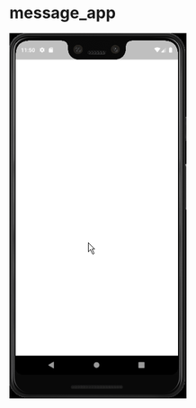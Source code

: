 # message_app

![](https://github.com/ahm3tcelik/acm_hacettepe_coding_challange/blob/main/showcase/message_app.gif)